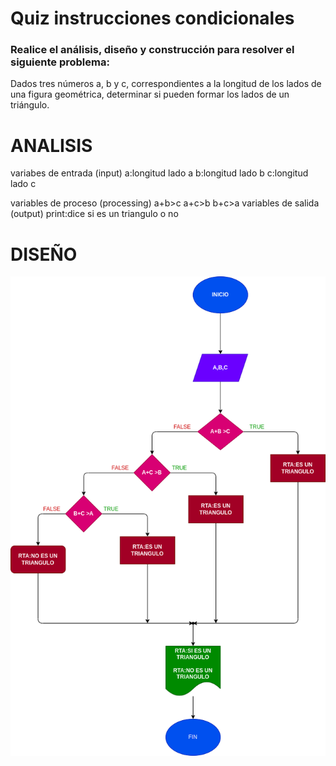 # Quiz instrucciones condicionales

### Realice el análisis, diseño y construcción para resolver el siguiente problema:

Dados tres números a, b y c, correspondientes a la longitud de los lados de una figura geométrica, determinar si pueden formar los lados de un triángulo.

# ANALISIS
variabes de entrada (input)
a:longitud lado a
b:longitud lado b
c:longitud lado c

variables de proceso (processing)
a+b>c
a+c>b
b+c>a
variables de salida (output)
print:dice si es un triangulo o no

# DISEÑO

![Diagrama de flujo](diagrama.png "Diagrama de flujo")